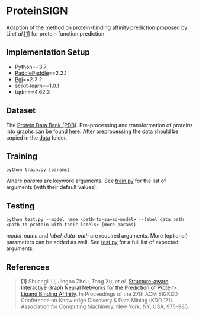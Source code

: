 # ProteinSIGN

Adaption of the method on protein-binding affinity prediction proposed by Li <i>et al.</i>[[1]](#1) for protein function prediction. 

## Implementation Setup
* Python==3.7
* [PaddlePaddle](https://www.paddlepaddle.org.cn/documentation/docs/en/install/index_en.html)==2.2.1
* [Pgl](https://pgl.readthedocs.io/en/stable/quick_start/instruction.html)==2.2.2
* scikit-learn==1.0.1
* tqdm==4.62.3 

## Dataset
The [Protein Data Bank (PDB)](https://www.rcsb.org/). Pre-processing and transformation of proteins into graphs can be found [here](../datasets_preprocess/PDB/). After preprocessing the data should be copied in the [data](./data) folder.


## Training
```
python train.py [params]   
```
Where <i>params</i> are keyword arguments. See [train.py](./train.py) for the list of arguments (with their default values).   

## Testing
```
python test.py --model_name <path-to-saved-model> --label_data_path <path-to-protein-with-their-labels> [more params]  
```
<i>model_name</i> and <i>label_data_path</i> are required arguments. More (optional) parameters can be added as well. See [test.py](./test.py) for a full list of expected arguments.  


## References
> <a id="1">[1]</a> 
Shuangli Li, Jingbo Zhou, Tong Xu, <i> et al.</i> [Structure-aware Interactive Graph Neural Networks for the Prediction of Protein-Ligand Binding Affinity](https://doi.org/10.1145/3447548.3467311). In Proceedings of the 27th ACM SIGKDD Conference on Knowledge Discovery & Data Mining (KDD '21). Association for Computing Machinery, New York, NY, USA, 975–985.
